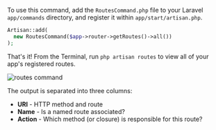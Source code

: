 To use this command, add the `RoutesCommand.php` file to your Laravel `app/commands` directory, and register it within `app/start/artisan.php`.

```php
Artisan::add(
  new RoutesCommand($app->router->getRoutes()->all())
);
```

That's it! From the Terminal, run `php artisan routes` to view all of your app's registered routes.

![routes command](https://github.com/JeffreyWay/laravel-routes-command/raw/master/img/routes.png)

The output is separated into three columns:

- __URI__ - HTTP method and route
- __Name__ - Is a named route associated?
- __Action__ - Which method (or closure) is responsible for this route?
